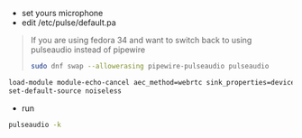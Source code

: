 
- set yours microphone
- edit /etc/pulse/default.pa


> If you are using fedora 34 and want to switch back to using pulseaudio instead of pipewire 
> ```sh
> sudo dnf swap --allowerasing pipewire-pulseaudio pulseaudio
> ```
 
```sh
load-module module-echo-cancel aec_method=webrtc sink_properties=device.description="noiseless" aec_args="analog_gain_control=0 digital_gain_control=0"
set-default-source noiseless
```


- run 
```sh
pulseaudio -k
```
